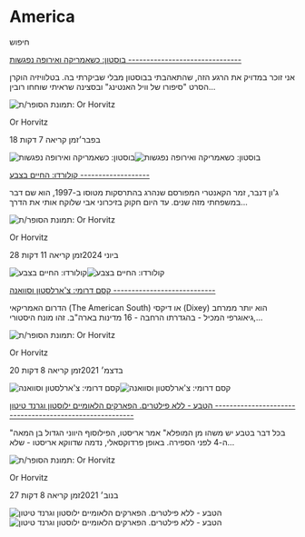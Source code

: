# America

חיפוש

[בוסטון: כשאמריקה ואירופה נפגשות
-------------------------------](https://www.orhorvitztravel.com/post/boston)

אני זוכר במדויק את הרגע הזה, שהתאהבתי בבוסטון מבלי שביקרתי בה. בטלוויזיה הוקרן הסרט "סיפורו של וויל האנטינג" ובסצינה שראיתי שוחחו רובין...

![תמונת הסופר/ת: Or Horvitz]()

Or Horvitz

18 בפבר׳זמן קריאה 7 דקות

![בוסטון: כשאמריקה ואירופה נפגשות](https://static.wixstatic.com/media/4e19df_439e0ca92fbf472fa97ac2e163106997~mv2.jpg/v1/fill/w_333,h_250,fp_0.50_0.50,q_30,blur_30,enc_avif,quality_auto/4e19df_439e0ca92fbf472fa97ac2e163106997~mv2.webp)![בוסטון: כשאמריקה ואירופה נפגשות](https://static.wixstatic.com/media/4e19df_439e0ca92fbf472fa97ac2e163106997~mv2.jpg/v1/fill/w_454,h_341,fp_0.50_0.50,q_90,enc_avif,quality_auto/4e19df_439e0ca92fbf472fa97ac2e163106997~mv2.webp)

[קולורדו: החיים בצבע
-------------------](https://www.orhorvitztravel.com/post/colorado)

ג'ון דנבר, זמר הקאנטרי המפורסם שנהרג בהתרסקות מטוסו ב-1997, הוא שם דבר במשפחתי מזה שנים. עד היום חקוק בזיכרוני אבי שלוקח אותי את הדרך...

![תמונת הסופר/ת: Or Horvitz]()

Or Horvitz

28 ביוני 2024זמן קריאה 11 דקות

![קולורדו: החיים בצבע ](https://static.wixstatic.com/media/4e19df_23de9d8373334ee0b46a4ee0117d12ea~mv2.jpg/v1/fill/w_333,h_250,fp_0.50_0.50,q_30,blur_30,enc_avif,quality_auto/4e19df_23de9d8373334ee0b46a4ee0117d12ea~mv2.webp)![קולורדו: החיים בצבע ](https://static.wixstatic.com/media/4e19df_23de9d8373334ee0b46a4ee0117d12ea~mv2.jpg/v1/fill/w_454,h_341,fp_0.50_0.50,q_90,enc_avif,quality_auto/4e19df_23de9d8373334ee0b46a4ee0117d12ea~mv2.webp)

[קסם דרומי: צ'ארלסטון וסוואנה
----------------------------](https://www.orhorvitztravel.com/post/charleston_savannah)

הדרום האמריקאי (The American South) או דיקסי (Dixey) הוא יותר ממרחב גיאוגרפי המכיל - בהגדרתו הרחבה - 16 מדינות בארה"ב. זהו מונח היסטורי,...

![תמונת הסופר/ת: Or Horvitz]()

Or Horvitz

20 בדצמ׳ 2021זמן קריאה 8 דקות

![קסם דרומי: צ'ארלסטון וסוואנה ](https://static.wixstatic.com/media/4e19df_56a35f9f9c9b45218c48ba68d3844e6d~mv2.jpg/v1/fill/w_333,h_250,fp_0.50_0.50,q_30,blur_30,enc_avif,quality_auto/4e19df_56a35f9f9c9b45218c48ba68d3844e6d~mv2.webp)![קסם דרומי: צ'ארלסטון וסוואנה ](https://static.wixstatic.com/media/4e19df_56a35f9f9c9b45218c48ba68d3844e6d~mv2.jpg/v1/fill/w_454,h_341,fp_0.50_0.50,q_90,enc_avif,quality_auto/4e19df_56a35f9f9c9b45218c48ba68d3844e6d~mv2.webp)

[הטבע - ללא פילטרים. הפארקים הלאומיים ילוסטון וגרנד טיטון
--------------------------------------------------------](https://www.orhorvitztravel.com/post/yellowstone_grand-teton)

"בכל דבר בטבע יש משהו מן המופלא" אמר אריסטו, הפילוסוף היווני הגדול בן המאה ה-4 לפני הספירה. באופן פרדוקסאלי, נדמה שדווקא אריסטו - שלא...

![תמונת הסופר/ת: Or Horvitz]()

Or Horvitz

27 בנוב׳ 2021זמן קריאה 8 דקות

![הטבע - ללא פילטרים. הפארקים הלאומיים ילוסטון וגרנד טיטון ](https://static.wixstatic.com/media/4e19df_e73cf4b8c29842ab972df810cb59023b~mv2.jpg/v1/fill/w_333,h_250,fp_0.50_0.50,q_30,blur_30,enc_avif,quality_auto/4e19df_e73cf4b8c29842ab972df810cb59023b~mv2.webp)![הטבע - ללא פילטרים. הפארקים הלאומיים ילוסטון וגרנד טיטון ](https://static.wixstatic.com/media/4e19df_e73cf4b8c29842ab972df810cb59023b~mv2.jpg/v1/fill/w_454,h_341,fp_0.50_0.50,q_90,enc_avif,quality_auto/4e19df_e73cf4b8c29842ab972df810cb59023b~mv2.webp)
